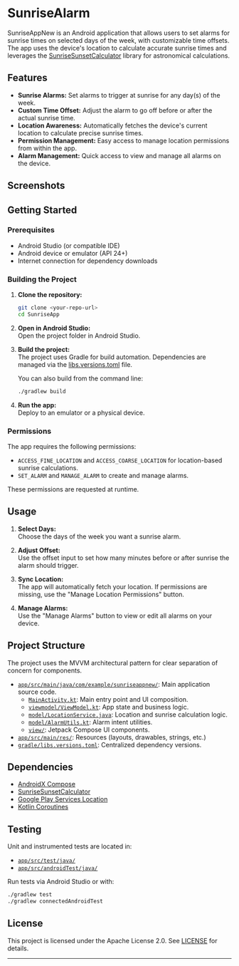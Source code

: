 # SunriseAlarm

SunriseAppNew is an Android application that allows users to set alarms for sunrise times on selected days of the week, with customizable time offsets. The app uses the device's location to calculate accurate sunrise times and leverages the [SunriseSunsetCalculator](https://github.com/mikereedell/sunrisesunsetlib-java) library for astronomical calculations.

## Features

- **Sunrise Alarms:** Set alarms to trigger at sunrise for any day(s) of the week.
- **Custom Time Offset:** Adjust the alarm to go off before or after the actual sunrise time.
- **Location Awareness:** Automatically fetches the device's current location to calculate precise sunrise times.
- **Permission Management:** Easy access to manage location permissions from within the app.
- **Alarm Management:** Quick access to view and manage all alarms on the device.

## Screenshots

<!-- Add screenshots here if available -->

## Getting Started

### Prerequisites

- Android Studio (or compatible IDE)
- Android device or emulator (API 24+)
- Internet connection for dependency downloads

### Building the Project

1. **Clone the repository:**
   ```sh
   git clone <your-repo-url>
   cd SunriseApp
   ```

2. **Open in Android Studio:**  
   Open the project folder in Android Studio.

3. **Build the project:**  
   The project uses Gradle for build automation. Dependencies are managed via the [libs.versions.toml](gradle/libs.versions.toml) file.

   You can also build from the command line:
   ```sh
   ./gradlew build
   ```

4. **Run the app:**  
   Deploy to an emulator or a physical device.

### Permissions

The app requires the following permissions:
- `ACCESS_FINE_LOCATION` and `ACCESS_COARSE_LOCATION` for location-based sunrise calculations.
- `SET_ALARM` and `MANAGE_ALARM` to create and manage alarms.

These permissions are requested at runtime.

## Usage

1. **Select Days:**  
   Choose the days of the week you want a sunrise alarm.

2. **Adjust Offset:**  
   Use the offset input to set how many minutes before or after sunrise the alarm should trigger.

3. **Sync Location:**  
   The app will automatically fetch your location. If permissions are missing, use the "Manage Location Permissions" button.

4. **Manage Alarms:**  
   Use the "Manage Alarms" button to view or edit all alarms on your device.

## Project Structure

The project uses the MVVM architectural pattern for clear separation of concern for components.

- [`app/src/main/java/com/example/sunriseappnew/`](app/src/main/java/com/example/sunriseappnew/): Main application source code.
  - [`MainActivity.kt`](app/src/main/java/com/example/sunriseappnew/MainActivity.kt): Main entry point and UI composition.
  - [`viewmodel/ViewModel.kt`](app/src/main/java/com/example/sunriseappnew/viewmodel/ViewModel.kt): App state and business logic.
  - [`model/LocationService.java`](app/src/main/java/com/example/sunriseappnew/model/LocationService.java): Location and sunrise calculation logic.
  - [`model/AlarmUtils.kt`](app/src/main/java/com/example/sunriseappnew/model/AlarmUtils.kt): Alarm intent utilities.
  - [`view/`](app/src/main/java/com/example/sunriseappnew/view/): Jetpack Compose UI components.
- [`app/src/main/res/`](app/src/main/res/): Resources (layouts, drawables, strings, etc.)
- [`gradle/libs.versions.toml`](gradle/libs.versions.toml): Centralized dependency versions.

## Dependencies

- [AndroidX Compose](https://developer.android.com/jetpack/compose)
- [SunriseSunsetCalculator](https://github.com/mikereedell/sunrisesunsetlib-java)
- [Google Play Services Location](https://developer.android.com/training/location)
- [Kotlin Coroutines](https://github.com/Kotlin/kotlinx.coroutines)

## Testing

Unit and instrumented tests are located in:
- [`app/src/test/java/`](app/src/test/java/)
- [`app/src/androidTest/java/`](app/src/androidTest/java/)

Run tests via Android Studio or with:
```sh
./gradlew test
./gradlew connectedAndroidTest
```

## License

This project is licensed under the Apache License 2.0. See [LICENSE](LICENSE) for details.

---